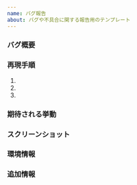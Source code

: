 ```yaml
---
name: バグ報告
about: バグや不具合に関する報告用のテンプレート
---
```


### バグ概要
<!-- バグや不具合について簡潔に説明してください -->

### 再現手順
<!-- バグを再現する手順を記載してください -->
1.
2.
3.

### 期待される挙動
<!-- 正常な場合どのような挙動が期待されるのか説明してください -->

### スクリーンショット
<!-- 必要に応じて、問題のスクリーンショットを添付してください -->

### 環境情報
<!-- 問題が発生した環境情報を記載してください (例: OS, ブラウザ, バージョンなど) -->

### 追加情報
<!-- その他、このバグに関連する情報があれば記載してください -->

